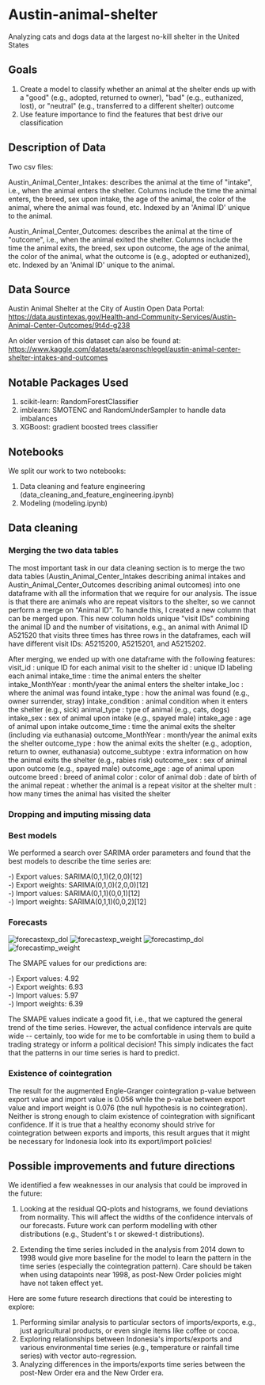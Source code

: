# Austin-animal-shelter
Analyzing cats and dogs data at the largest no-kill shelter in the United States

## Goals
1) Create a model to classify whether an animal at the shelter ends up with a "good" (e.g., adopted, returned to owner), "bad" (e.g., euthanized, lost), or "neutral" (e.g., transferred to a different shelter) outcome 
2) Use feature importance to find the features that best drive our classification
 
## Description of Data
Two csv files:

Austin_Animal_Center_Intakes: describes the animal at the time of "intake", i.e., when the animal enters the shelter. Columns include the time the animal enters, the breed, sex upon intake, the age of the animal, the color of the animal, where the animal was found, etc. Indexed by an 'Animal ID' unique to the animal.

Austin_Animal_Center_Outcomes: describes the animal at the time of "outcome", i.e., when the animal exited the shelter. Columns include the time the animal exits, the breed, sex upon outcome, the age of the animal, the color of the animal, what the outcome is (e.g., adopted or euthanized), etc. Indexed by an 'Animal ID' unique to the animal.

## Data Source
Austin Animal Shelter at the City of Austin Open Data Portal: https://data.austintexas.gov/Health-and-Community-Services/Austin-Animal-Center-Outcomes/9t4d-g238

An older version of this dataset can also be found at: https://www.kaggle.com/datasets/aaronschlegel/austin-animal-center-shelter-intakes-and-outcomes

## Notable Packages Used
1) scikit-learn: RandomForestClassifier
2) imblearn: SMOTENC and RandomUnderSampler to handle data imbalances
3) XGBoost: gradient boosted trees classifier

## Notebooks
We split our work to two notebooks:
1) Data cleaning and feature engineering (data_cleaning_and_feature_engineering.ipynb)
2) Modeling (modeling.ipynb)

## Data cleaning

### Merging the two data tables
The most important task in our data cleaning section is to merge the two data tables (Austin_Animal_Center_Intakes describing animal intakes and Austin_Animal_Center_Outcomes describing animal outcomes) into one dataframe with all the information that we require for our analysis. The issue is that there are animals who are repeat visitors to the shelter, so we cannot perform a merge on "Animal ID". To handle this, I created a new column that can be merged upon. This new column holds unique "visit IDs" combining the animal ID and the number of visitations, e.g., an animal with Animal ID A521520 that visits three times has three rows in the dataframes, each will have different visit IDs: A5215200, A5215201, and A5215202.

After merging, we ended up with one dataframe with the following features:
visit_id           : unique ID for each animal visit to the shelter
id                 : unique ID labeling each animal
intake_time        : time the animal enters the shelter
intake_MonthYear   : month/year the animal enters the shelter
intake_loc         : where the animal was found
intake_type        : how the animal was found (e.g., owner surrender, stray)
intake_condition   : animal condition when it enters the shelter (e.g., sick)
animal_type        : type of animal (e.g., cats, dogs)
intake_sex         : sex of animal upon intake (e.g., spayed male)
intake_age         : age of animal upon intake
outcome_time       : time the animal exits the shelter (including via euthanasia)
outcome_MonthYear  : month/year the animal exits the shelter
outcome_type       : how the animal exits the shelter (e.g., adoption, return to owner, euthanasia)
outcome_subtype    : extra information on how the animal exits the shelter (e.g., rabies risk)
outcome_sex        : sex of animal upon outcome (e.g., spayed male)
outcome_age        : age of animal upon outcome
breed              : breed of animal
color              : color of animal
dob                : date of birth of the animal
repeat             : whether the animal is a repeat visitor at the shelter
mult               : how many times the animal has visited the shelter
 

### Dropping and imputing missing data


### Best models
We performed a search over SARIMA order parameters and found that the best models to describe the time series are:

-) Export values: SARIMA(0,1,1)(2,0,0)[12]      
-) Export weights: SARIMA(0,1,0)(2,0,0)[12]   
-) Import values: SARIMA(0,1,1)(0,0,1)[12]      
-) Import weights: SARIMA(0,1,1)(0,0,2)[12]  

### Forecasts
![forecastexp_dol](https://user-images.githubusercontent.com/5288149/226216780-dd8a5f7c-1610-4f44-a4f6-a9033262abef.png)
![forecastexp_weight](https://user-images.githubusercontent.com/5288149/226216789-2aced4a9-8434-46db-99e5-b5febe4b9bee.png)
![forecastimp_dol](https://user-images.githubusercontent.com/5288149/226216794-260c6a01-a983-435a-9f8d-bd714421d886.png)
![forecastimp_weight](https://user-images.githubusercontent.com/5288149/226216796-8e10d996-791f-457f-9d1f-09f907b2b162.png)

The SMAPE values for our predictions are:

-) Export values: 4.92   
-) Export weights: 6.93   
-) Import values: 5.97      
-) Import weights: 6.39

The SMAPE values indicate a good fit, i.e., that we captured the general trend of the time series. However, the actual confidence intervals are quite wide -- certainly, too wide for me to be comfortable in using them to build a trading strategy or inform a political decision! This simply indicates the fact that the patterns in our time series is hard to predict. 

### Existence of cointegration
The result for the augmented Engle-Granger cointegration p-value between export value and import value is 0.056 while the p-value between export value and import weight is 0.076 (the null hypothesis is no cointegration). Neither is strong enough to claim existence of cointegration with significant confidence. If it is true that a healthy economy should strive for cointegration between exports and imports, this result argues that it might be necessary for Indonesia look into its export/import policies! 

## Possible improvements and future directions
We identified a few weaknesses in our analysis that could be improved in the future:

1) Looking at the residual QQ-plots and histograms, we found deviations from normality. This will affect the widths of the confidence intervals of our forecasts. Future work can perform modelling with other distributions (e.g., Student's t or skewed-t distributions).

2) Extending the time series included in the analysis from 2014 down to 1998 would give more baseline for the model to learn the pattern in the time series (especially the cointegration pattern). Care should be taken when using datapoints near 1998, as post-New Order policies might have not taken effect yet. 

Here are some future research directions that could be interesting to explore:

1) Performing similar analysis to particular sectors of imports/exports, e.g., just agricultural products, or even single items like coffee or cocoa.
2) Exploring relationships between Indonesia's imports/exports and various environmental time series (e.g., temperature or rainfall time series) with vector auto-regression.
3) Analyzing differences in the imports/exports time series between the post-New Order era and the New Order era.
